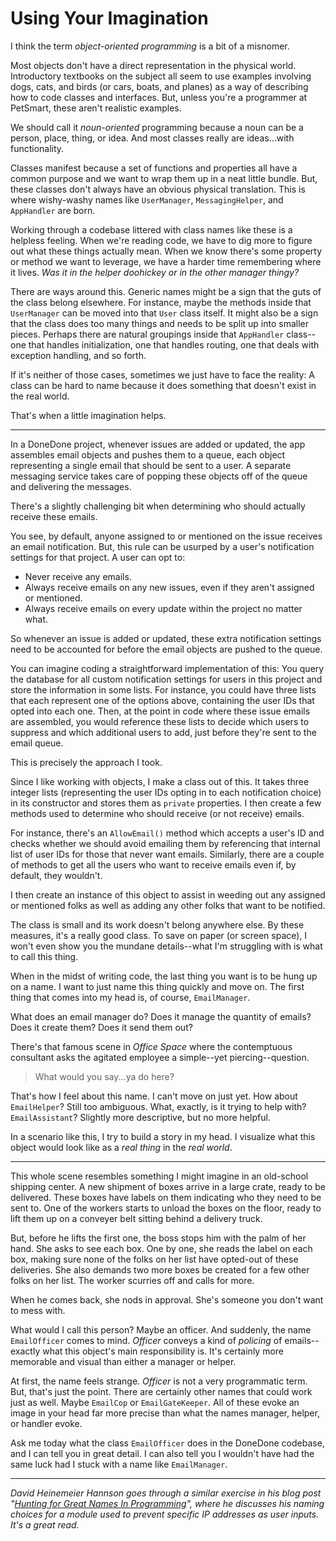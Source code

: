 # Using Your Imagination

I think the term _object-oriented programming_ is a bit of a misnomer.

Most objects don't have a direct representation in the physical world. Introductory textbooks on the subject all seem to use examples involving dogs, cats, and birds (or cars, boats, and planes) as a way of describing how to code classes and interfaces. But, unless you're a programmer at PetSmart, these aren't realistic examples.

We should call it _noun-oriented_ programming because a noun can be a person, place, thing, or idea. And most classes really are ideas...with functionality. 

Classes manifest because a set of functions and properties all have a common purpose and we want to wrap them up in a neat little bundle. But, these classes don't always have an obvious physical translation. This is where wishy-washy names like `UserManager`, `MessagingHelper`, and `AppHandler` are born. 

Working through a codebase littered with class names like these is a helpless feeling. When we're reading code, we have to dig more to figure out what these things actually mean. When we know there's some property or method we want to leverage, we have a harder time remembering where it lives. _Was it in the helper doohickey or in the other manager thingy?_

There are ways around this. Generic names might be a sign that the guts of the class belong elsewhere. For instance, maybe the methods inside that `UserManager` can be moved into that `User` class itself. It might also be a sign that the class does too many things and needs to be split up into smaller pieces. Perhaps there are natural groupings inside that `AppHandler` class--one that handles initialization, one that handles routing, one that deals with exception handling, and so forth.

If it's neither of those cases, sometimes we just have to face the reality: A class can be hard to name because it does something that doesn't exist in the real world.

That's when a little imagination helps.

* * *

In a DoneDone project, whenever issues are added or updated, the app assembles email objects and pushes them to a queue, each object representing a single email that should be sent to a user. A separate messaging service takes care of popping these objects off of the queue and delivering the messages.

There's a slightly challenging bit when determining who should actually receive these emails. 

You see, by default, anyone assigned to or mentioned on the issue receives an email notification. But, this rule can be usurped by a user's notification settings for that project. A user can opt to:

* Never receive any emails.
* Always receive emails on any new issues, even if they aren't assigned or mentioned.
* Always receive emails on every update within the project no matter what.

So whenever an issue is added or updated, these extra notification settings need to be accounted for before the email objects are pushed to the queue.

You can imagine coding a straightforward implementation of this: You query the database for all  custom notification settings for users in this project and store the information in some lists. For instance, you could have three lists that each represent one of the options above, containing the user IDs that opted into each one. Then, at the point in code where these issue emails are assembled, you would reference these lists to decide which users to suppress and which additional users to add, just before they're sent to the email queue.

This is precisely the approach I took. 

Since I like working with objects, I make a class out of this. It takes three integer lists (representing the user IDs opting in to each notification choice) in its constructor and stores them as `private` properties. I then create a few methods used to determine who should receive (or not receive) emails. 

For instance, there's an `AllowEmail()` method which accepts a user's ID and checks whether we should avoid emailing them by referencing that internal list of user IDs for those that never want emails. Similarly, there are a couple of methods to get all the users who want to receive emails even if, by default, they wouldn't. 

I then create an instance of this object to assist in weeding out any assigned or mentioned folks as well as adding any other folks that want to be notified.

The class is small and its work doesn't belong anywhere else. By these measures, it's a really good class. To save on paper (or screen space), I won't even show you the mundane details--what I'm struggling with is what to call this thing.

When in the midst of writing code, the last thing you want is to be hung up on a name. I want to just name this thing quickly and move on. The first thing that comes into my head is, of course, `EmailManager`. 

What does an email manager do? Does it manage the quantity of emails? Does it create them? Does it send them out? 

There's that famous scene in _Office Space_ where the contemptuous consultant asks the agitated employee a simple--yet piercing--question.

> What would you say...ya do here?

That's how I feel about this name. I can't move on just yet. How about `EmailHelper`? Still too ambiguous. What, exactly, is it trying to help with? `EmailAssistant`? Slightly more descriptive, but no more helpful.

In a scenario like this, I try to build a story in my head. I visualize what this object would look like as a _real thing_ in the _real world_. 

* * *

This whole scene resembles something I might imagine in an old-school shipping center. A new shipment of boxes arrive in a large crate, ready to be delivered. These boxes have labels on them indicating who they need to be sent to. One of the workers starts to unload the boxes on the floor, ready to lift them up on a conveyer belt sitting behind a delivery truck.

But, before he lifts the first one, the boss stops him with the palm of her hand. She asks to see each box. One by one, she reads the label on each box, making sure none of the folks on her list have opted-out of these deliveries. She also demands two more boxes be created for a few other folks on her list. The worker scurries off and calls for more.

When he comes back, she nods in approval. She's someone you don't want to mess with. 

What would I call this person? Maybe an officer. And suddenly, the name `EmailOfficer` comes to mind. _Officer_ conveys a kind of _policing_ of emails--exactly what this object's main responsibility is. It's certainly more memorable and visual than either a manager or helper. 

At first, the name feels strange. _Officer_ is not a very programmatic term. But, that's just the point. There are certainly other names that could work just as well. Maybe `EmailCop` or `EmailGateKeeper`. All of these evoke an image in your head far more precise than what the names manager, helper, or handler evoke. 

Ask me today what the class `EmailOfficer` does in the DoneDone codebase, and I can tell you in great detail. I can also tell you I wouldn't have had the same luck had I stuck with a name like `EmailManager`.

* * *

_David Heinemeier Hannson goes through a similar exercise in his blog post "[Hunting for Great Names In Programming](https://medium.com/signal-v-noise/hunting-for-great-names-in-programming-16f624c8fc03)", where he discusses his naming choices for a module used to prevent specific IP addresses as user inputs. It's a great read._ 
